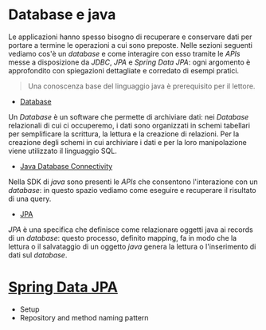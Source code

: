 # Database e java

Le applicazioni hanno spesso bisogno di recuperare e conservare dati per portare a termine le operazioni a cui sono preposte. 
Nelle sezioni seguenti vediamo cos'è un _database_ e come interagire con esso tramite le _APIs_ messe a disposizione da 
_JDBC_, _JPA_ e _Spring Data JPA_: ogni argomento è approfondito con spiegazioni dettagliate e corredato di esempi pratici.

>Una conoscenza base del linguaggio java è prerequisito per il lettore.

- [Database](dbms/README.md)

Un _Database_ è un software che permette di archiviare dati: nei _Database_ relazionali di cui ci occuperemo, i dati 
sono organizzati in schemi tabellari per semplificare la scrittura, la lettura e la creazione di relazioni.
Per la creazione degli schemi in cui archiviare i dati e per la loro manipolazione viene utilizzato il linguaggio SQL.


- [Java Database Connectivity](jdbc/README.md)

Nella SDK di _java_ sono presenti le _APIs_ che consentono l'interazione con un _database_: in questo spazio vediamo 
come eseguire e recuperare il risultato di una query.

- [JPA](jpa/README.md)

_JPA_ è una specifica che definisce come relazionare oggetti java ai records di un _database_: questo processo, definito
mapping, fa in modo che la lettura o il salvataggio di un oggetto _java_ genera la lettura o l'inserimento di dati 
sul _database_. 

# [Spring Data JPA](spring-data-jpa/README.md)

- Setup
- Repository and method naming pattern


